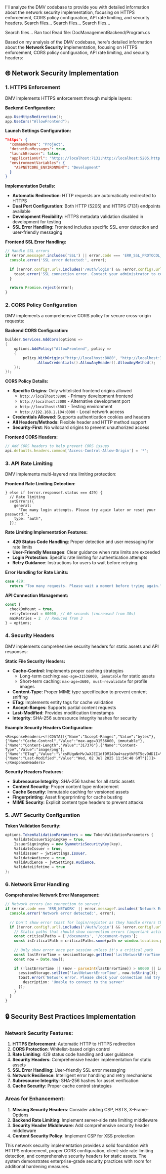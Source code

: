 I'll analyze the DMV codebase to provide you with detailed information about the network security implementation, focusing on HTTPS enforcement, CORS policy configuration, API rate limiting, and security headers.
Search files...
Search files...
Search files...

Search files...
Ran tool
Read file: DocManagementBackend/Program.cs

Based on my analysis of the DMV codebase, here's detailed information about the **Network Security** implementation, focusing on HTTPS enforcement, CORS policy configuration, API rate limiting, and security headers:

## 🌐 **Network Security Implementation**

### **1. HTTPS Enforcement**

DMV implements HTTPS enforcement through multiple layers:

**Backend Configuration:**
```52:53:DocManagementBackend/Program.cs
app.UseHttpsRedirection();
app.UseCors("AllowFrontend");
```

**Launch Settings Configuration:**
```12:18:DocManagementBackend/Properties/launchSettings.json
"https": {
  "commandName": "Project",
  "dotnetRunMessages": true,
  "launchBrowser": false,
  "applicationUrl": "https://localhost:7131;http://localhost:5205;http://0.0.0.0:5205",
  "environmentVariables": {
    "ASPNETCORE_ENVIRONMENT": "Development"
  }
}
```

**Implementation Details:**
- **Automatic Redirection**: HTTP requests are automatically redirected to HTTPS
- **Dual Port Configuration**: Both HTTP (5205) and HTTPS (7131) endpoints available
- **Development Flexibility**: HTTPS metadata validation disabled in development for testing
- **SSL Error Handling**: Frontend includes specific SSL error detection and user-friendly messaging

**Frontend SSL Error Handling:**
```89:97:DocManagementFrontend/src/services/api/interceptors.ts
// Handle SSL errors
if (error.message?.includes('SSL') || error.code === 'ERR_SSL_PROTOCOL_ERROR') {
  console.error('SSL error detected:', error);
  
  if (!error.config?.url?.includes('/Auth/login') && !error.config?.url?.includes('/Auth/register')) {
    toast.error('SSL connection error. Contact your administrator to configure correct API settings.');
  }
  
  return Promise.reject(error);
}
```

### **2. CORS Policy Configuration**

DMV implements a comprehensive CORS policy for secure cross-origin requests:

**Backend CORS Configuration:**
```53:61:DocManagementBackend/Program.cs
builder.Services.AddCors(options =>
{
    options.AddPolicy("AllowFrontend", policy =>
    {
        policy.WithOrigins("http://localhost:8080", "http://localhost:3000", "http://localhost:3001", "http://192.168.1.104:8080")
              .AllowCredentials().AllowAnyHeader().AllowAnyMethod();
    });
});
```

**CORS Policy Details:**
- **Specific Origins**: Only whitelisted frontend origins allowed
  - `http://localhost:8080` - Primary development frontend
  - `http://localhost:3000` - Alternative development port
  - `http://localhost:3001` - Testing environment
  - `http://192.168.1.104:8080` - Local network access
- **Credentials Allowed**: Supports authentication cookies and headers
- **All Headers/Methods**: Flexible header and HTTP method support
- **Security-First**: No wildcard origins to prevent unauthorized access

**Frontend CORS Headers:**
```75:77:DocManagementFrontend/src/services/api/core.ts
// Add CORS headers to help prevent CORS issues
api.defaults.headers.common['Access-Control-Allow-Origin'] = '*';
```

### **3. API Rate Limiting**

DMV implements multi-layered rate limiting protection:

**Frontend Rate Limiting Detection:**
```252:258:DocManagementFrontend/src/pages/Login.tsx
} else if (error.response?.status === 429) {
  // Rate limiting
  setErrors({
    general:
      "Too many login attempts. Please try again later or reset your password.",
    type: "auth",
  });
```

**Rate Limiting Implementation Features:**
- **429 Status Code Handling**: Proper detection and user messaging for rate limits
- **User-Friendly Messages**: Clear guidance when rate limits are exceeded
- **Login Protection**: Specific rate limiting for authentication attempts
- **Retry Guidance**: Instructions for users to wait before retrying

**Error Handling for Rate Limits:**
```125:127:DocManagementFrontend/src/utils/errorHandling.ts
case 429:
  return "Too many requests. Please wait a moment before trying again.";
```

**API Connection Management:**
```11:17:DocManagementFrontend/src/hooks/useApiConnection.ts
const { 
  checkOnMount = true, 
  retryInterval = 60000, // 60 seconds (increased from 30s)
  maxRetries = 2  // Reduced from 3
} = options;
```

### **4. Security Headers**

DMV implements comprehensive security headers for static assets and API responses:

**Static File Security Headers:**
- **Cache-Control**: Implements proper caching strategies
  - Long-term caching: `max-age=31536000, immutable` for static assets
  - Short-term caching: `max-age=3600, must-revalidate` for profile images
- **Content-Type**: Proper MIME type specification to prevent content sniffing
- **ETag**: Implements entity tags for cache validation
- **Accept-Ranges**: Supports partial content requests
- **Last-Modified**: Provides modification timestamps
- **Integrity**: SHA-256 subresource integrity hashes for security

**Example Security Headers Configuration:**
```6:26:DocManagementBackend/obj/Debug/net9.0/staticwebassets/msbuild.DocManagementBackend.Microsoft.AspNetCore.StaticWebAssetEndpoints.props
<ResponseHeaders><![CDATA[[{"Name":"Accept-Ranges","Value":"bytes"},{"Name":"Cache-Control","Value":"max-age=31536000, immutable"},{"Name":"Content-Length","Value":"317376"},{"Name":"Content-Type","Value":"image/png"},{"Name":"ETag","Value":"\"csRUquNnMvJwXJEI1dfDMI4Oa4+azptkP8T5cvDdD1I=\""},{"Name":"Last-Modified","Value":"Wed, 02 Jul 2025 11:54:48 GMT"}]]]></ResponseHeaders>
```

**Security Headers Features:**
- **Subresource Integrity**: SHA-256 hashes for all static assets
- **Content Security**: Proper content type enforcement
- **Cache Security**: Immutable caching for versioned assets
- **Fingerprinting**: Asset fingerprinting for cache busting
- **MIME Security**: Explicit content type headers to prevent attacks

### **5. JWT Security Configuration**

**Token Validation Security:**
```44:52:DocManagementBackend/Program.cs
options.TokenValidationParameters = new TokenValidationParameters {
    ValidateIssuerSigningKey = true,
    IssuerSigningKey = new SymmetricSecurityKey(key),
    ValidateIssuer = true,
    ValidIssuer = jwtSettings.Issuer,
    ValidateAudience = true,
    ValidAudience = jwtSettings.Audience,
    ValidateLifetime = true
};
```

### **6. Network Error Handling**

**Comprehensive Network Error Management:**
```72:88:DocManagementFrontend/src/services/api/interceptors.ts
// Network errors (no connection to server)
if (error.code === 'ERR_NETWORK' || error.message?.includes('Network Error')) {
  console.error('Network error detected:', error);
  
  // Don't show error toast for login/register as they handle errors themselves
  if (!error.config?.url?.includes('/Auth/login') && !error.config?.url?.includes('/Auth/register')) {
    // Static paths that should show connection errors (important actions)
    const criticalPaths = ['/documents', '/document-types'];
    const isCriticalPath = criticalPaths.some(path => window.location.pathname.includes(path));
    
    // Only show error once per session unless it's a critical path
    const lastErrorTime = sessionStorage.getItem('lastNetworkErrorTime');
    const now = Date.now();
    
    if (!lastErrorTime || (now - parseInt(lastErrorTime)) > 60000 || isCriticalPath) {
      sessionStorage.setItem('lastNetworkErrorTime', now.toString());
      toast.error('Network error. Please check your connection and try again.', {
        description: 'Unable to connect to the server'
      });
    }
  }
}
```

## 🔒 **Security Best Practices Implementation**

### **Network Security Features:**
1. **HTTPS Enforcement**: Automatic HTTP to HTTPS redirection
2. **CORS Protection**: Whitelist-based origin control
3. **Rate Limiting**: 429 status code handling and user guidance
4. **Security Headers**: Comprehensive header implementation for static assets
5. **SSL Error Handling**: User-friendly SSL error messaging
6. **Network Resilience**: Intelligent error handling and retry mechanisms
7. **Subresource Integrity**: SHA-256 hashes for asset verification
8. **Cache Security**: Proper cache control strategies

### **Areas for Enhancement:**
1. **Missing Security Headers**: Consider adding CSP, HSTS, X-Frame-Options
2. **Backend Rate Limiting**: Implement server-side rate limiting middleware
3. **Security Header Middleware**: Add comprehensive security header middleware
4. **Content Security Policy**: Implement CSP for XSS protection

This network security implementation provides a solid foundation with HTTPS enforcement, proper CORS configuration, client-side rate limiting detection, and comprehensive security headers for static assets. The system demonstrates enterprise-grade security practices with room for additional hardening measures.